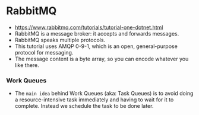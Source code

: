 
# RabbitMQ
- https://www.rabbitmq.com/tutorials/tutorial-one-dotnet.html
- RabbitMQ is a message broker: it accepts and forwards messages.
- RabbitMQ speaks multiple protocols. 
- This tutorial uses AMQP 0-9-1, which is an open, general-purpose protocol for messaging. 
- The message content is a byte array, so you can encode whatever you like there.
### Work Queues
- The ```main idea``` behind Work Queues (aka: Task Queues) is to avoid doing a resource-intensive task immediately and having to wait for it to complete. Instead we schedule the task to be done later.
